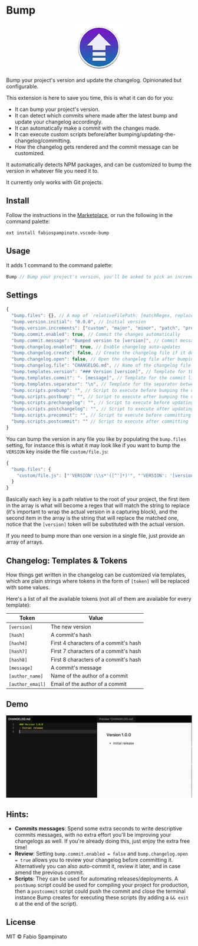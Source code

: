 # Bump

<p align="center">
	<img src="https://raw.githubusercontent.com/fabiospampinato/vscode-bump/master/resources/logo-128x128.png" alt="Logo">
</p>

Bump your project's version and update the changelog. Opinionated but configurable.

This extension is here to save you time, this is what it can do for you:
- It can bump your project's version.
- It can detect which commits where made after the latest bump and update your changelog accordingly.
- It can automatically make a commit with the changes made.
- It can execute custom scripts before/after bumping/updating-the-changelog/committing.
- How the changelog gets rendered and the commit message can be customized.

It automatically detects NPM packages, and can be customized to bump the version in whatever file you need it to.

It currently only works with Git projects.

## Install

Follow the instructions in the [Marketplace](https://marketplace.visualstudio.com/items?itemName=fabiospampinato.vscode-bump), or run the following in the command palette:

```shell
ext install fabiospampinato.vscode-bump
```

## Usage

It adds 1 command to the command palette:

```js
Bump // Bump your project's version, you'll be asked to pick an increment between "major", "minor", "patch" etc.
```

## Settings

```js
{
  "bump.files": {}, // A map of `relativeFilePath: [matchRegex, replacementText]`
  "bump.version.initial": "0.0.0", // Initial version
  "bump.version.increments": ["custom", "major", "minor", "patch", "premajor", "preminor", "prepatch", "prerelease"], // List of available increments to pick from
  "bump.commit.enabled": true, // Commit the changes automatically
  "bump.commit.message": "Bumped version to [version]", // Commit message
  "bump.changelog.enabled": true, // Enable changelog auto-updates
  "bump.changelog.create": false, // Create the changelog file if it doesn't exist
  "bump.changelog.open": false, // Open the changelog file after bumping
  "bump.changelog.file": "CHANGELOG.md", // Name of the changelog file
  "bump.templates.version": "### Version [version]", // Template for the version line
  "bump.templates.commit": "- [message]", // Template for the commit line
  "bump.templates.separator": "\n", // Template for the separator between versions sections
  "bump.scripts.prebump": "", // Script to execute before bumping the version
  "bump.scripts.postbump": "", // Script to execute after bumping the version
  "bump.scripts.prechangelog": "", // Script to execute before updating the changelog
  "bump.scripts.postchangelog": "", // Script to execute after updating the changelog
  "bump.scripts.precommit": "", // Script to execute before committing
  "bump.scripts.postcommit": "" // Script to execute after committing
}
```

You can bump the version in any file you like by populating the `bump.files` setting, for instance this is what it may look like if you want to bump the `VERSION` key inside the file `custom/file.js`:

```js
{
  "bump.files": {
    "custom/file.js": ["'VERSION':\\s*'([^']*)'", "'VERSION': '[version]'"]
  }
}
```

Basically each key is a path relative to the root of your project, the first item in the array is what will become a regex that will match the string to replace (it's important to wrap the actual version in a capturing block), and the second item in the array is the string that will replace the matched one, notice that the `[version]` token will be substituted with the actual version.

If you need to bump more than one version in a single file, just provide an array of arrays.

## Changelog: Templates & Tokens

How things get written in the changelog can be customized via templates, which are plain strings where tokens in the form of `[token]` will be replaced with some values.

Here's a list of all the available tokens (not all of them are available for every template):

| Token            | Value                                 |
|------------------|---------------------------------------|
| `[version]`      | The new version                       |
| `[hash]`         | A commit's hash                       |
| `[hash4]`        | First 4 characters of a commit's hash |
| `[hash7]`        | First 7 characters of a commit's hash |
| `[hash8]`        | First 8 characters of a commit's hash |
| `[message]`      | A commit's message                    |
| `[author_name]`  | Name of the author of a commit        |
| `[author_email]` | Email of the author of a commit       |

## Demo

![Demo](resources/demo.gif)

## Hints:

- **Commits messages**: Spend some extra seconds to write descriptive commits messages, with no extra effort you'll be improving your changelogs as well. If you're already doing this, just enjoy the extra free time!
- **Review**: Setting `bump.commit.enabled = false` and `bump.changelog.open = true` allows you to review your changelog before committing it. Alternatively you can also auto-commit it, review it later, and in case amend the previous commit.
- **Scripts**: They can be used for automating releases/deployments. A `postbump` script could be used for compiling your project for production, then a `postcommit` script could push the commit and close the terminal instance Bump creates for executing these scripts (by adding a `&& exit 0` at the end of the script).

## License

MIT © Fabio Spampinato
